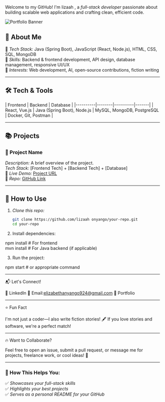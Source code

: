 

Welcome to my GitHub! I'm lizaah , a *full-stack developer*
passionate about building scalable web applications and crafting clean, efficient code.  

![Portfolio Banner](https://your-image-link.com) <!-- Optional: Add a banner image -->

## 🚀 About Me  

🔹 *Tech Stack:* Java (Spring Boot), JavaScript (React, Node.js), HTML, CSS, SQL, MongoDB  
🔹 *Skills:* Backend & frontend development, API design, database management, responsive UI/UX  
🔹 *Interests:* Web development, AI, open-source contributions, fiction writing  

---

## 🛠 Tech & Tools  

| Frontend | Backend | Database |
|----------|--------|----------|-------|
| React, Vue.js | Java (Spring Boot), Node.js | MySQL, MongoDB, PostgreSQL | Docker, Git, Postman |

---

## 📚 Projects  

### 📌 Project Name  
*Description:* A brief overview of the project.  
*Tech Stack:* [Frontend Tech] + [Backend Tech] + [Database]  
🔗 *Live Demo:* [Project URL](#)  
📂 *Repo:* [GitHub Link](#)  

---

## 📖 How to Use  

1. *Clone this repo:*  
   ```sh
   git clone https://github.com/lizaah onyango/your-repo.git
   cd your-repo

2. Install dependencies:

npm install  # For frontend  
mvn install  # For Java backend (if applicable)


3. Run the project:

npm start  # or appropriate command




---

📬 Let's Connect!

💼 LinkedIn
📧 Email:elizabethanyango924@gmail.com
📂 Portfolio


---

⭐ Fun Fact

I'm not just a coder—I also write fiction stories! 🖋
If you love stories and software, we're a perfect match!


---

🔥 Want to Collaborate?

Feel free to open an issue, submit a pull request, or message me for projects, freelance work, or cool ideas! 🚀

---

### 🎯 How This Helps You:  
✅ *Showcases your full-stack skills*  
✅ *Highlights your best projects*  
✅ *Serves as a personal README for your GitHub*  
